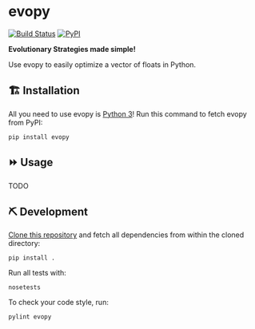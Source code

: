 # evopy

[![Build Status](https://travis-ci.com/evopy/evopy.svg?branch=master)](https://travis-ci.com/evopy/evopy)
[![PyPI](https://img.shields.io/pypi/v/evopy.svg)](https://pypi.org/project/evopy/)

**Evolutionary Strategies made simple!**

Use evopy to easily optimize a vector of floats in Python.

## 🏗 Installation

All you need to use evopy is [Python 3](https://www.python.org/downloads/)! Run this command to fetch evopy from PyPI:

```
pip install evopy
```

## ⏩ Usage

TODO

## ⛏ Development

[Clone this repository](https://github.com/evopy/evopy) and fetch all dependencies from within the cloned directory:

```
pip install .
```

Run all tests with:

```
nosetests
```

To check your code style, run:

```
pylint evopy
```
